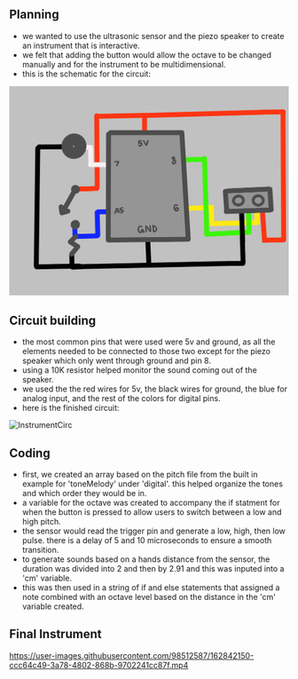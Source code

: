 ## Planning
- we wanted to use the ultrasonic sensor and the piezo speaker to create an instrument that is interactive.
- we felt that adding the button would allow the octave to be changed manually and for the instrument to be multidimensional.
- this is the schematic for the circuit:

![InstrumentSchem](InstrumentSchem.png)

## Circuit building
- the most common pins that were used were 5v and ground, as all the elements needed to be connected to those two except for the piezo speaker which only went through ground and pin 8.
- using a 10K resistor helped monitor the sound coming out of the speaker.
- we used the the red wires for 5v, the black wires for ground, the blue for analog input, and the rest of the colors for digital pins.
- here is the finished circuit:

![InstrumentCirc](InstrumentCirc.png)

## Coding
- first, we created an array based on the pitch file from the built in example for 'toneMelody' under 'digital'. this helped organize the tones and which order they would be in.
- a variable for the octave was created to accompany the if statment for when the button is pressed to allow users to switch between a low and high pitch.
- the sensor would read the trigger pin and generate a low, high, then low pulse. there is a delay of 5 and 10 microseconds to ensure a smooth transition.
- to generate sounds based on a hands distance from the sensor, the duration was divided into 2 and then by 2.91 and this was inputed into a 'cm' variable.
- this was then used in a string of if and else statements that assigned a note combined with an octave level based on the distance in the 'cm' variable created.

## Final Instrument

https://user-images.githubusercontent.com/98512587/162842150-ccc64c49-3a78-4802-868b-9702241cc87f.mp4

